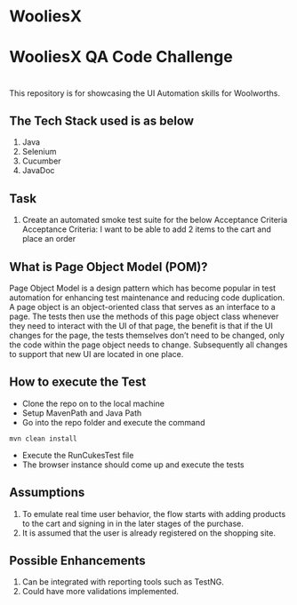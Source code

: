 # WooliesX
# WooliesX QA Code Challenge
# 
This repository is for showcasing the UI Automation skills for Woolworths.

## The Tech Stack used is as below
1. Java
2. Selenium
3. Cucumber
4. JavaDoc

## Task
1. Create an automated smoke test suite for the below Acceptance Criteria
Acceptance Criteria: I want to be able to add 2 items to the cart and place an order

## What is Page Object Model (POM)?
Page Object Model is a design pattern which has become popular in test automation for enhancing test maintenance and reducing code duplication. A page object is an object-oriented class that serves as an interface to a page.
The tests then use the methods of this page object class whenever they need to interact with the UI of that page, the benefit is that if the UI changes for the page, the tests themselves don’t need to be changed, only the code within the page object needs to change.
Subsequently all changes to support that new UI are located in one place.
  
## How to execute the Test
  - Clone the repo on to the local machine
  - Setup MavenPath and Java Path
  - Go into the repo folder and execute the command 
  ```
  mvn clean install
  ```
  - Execute the RunCukesTest file
  - The browser instance should come up and execute the tests

## Assumptions

1. To emulate real time user behavior, the flow starts with adding products to the cart and signing in in the later stages of the purchase. 
2. It is assumed that the user is already registered on the shopping site.

## Possible Enhancements
1. Can be integrated with reporting tools such as TestNG.
2. Could have more validations implemented.
